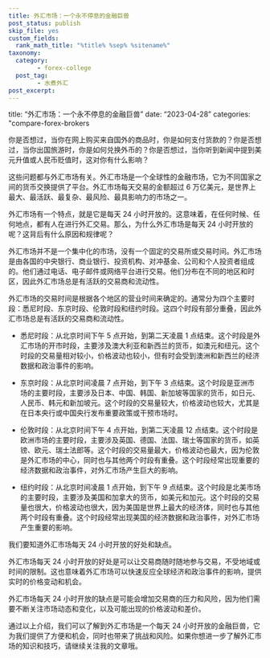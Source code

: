 ```yaml
---
title: 外汇市场：一个永不停息的金融巨兽
post_status: publish
skip_file: yes
custom_fields:
  rank_math_title: "%title% %sep% %sitename%"
taxonomy:
  category:
        - forex-college
  post_tag:
        - 水煮外汇
post_excerpt: 
---
```

title: “外汇市场：一个永不停息的金融巨兽” date: “2023-04-28” categories: "compare-forex-brokers

你是否想过，当你在网上购买来自国外的商品时，你是如何支付货款的？你是否想过，当你出国旅游时，你是如何兑换外币的？你是否想过，当你听到新闻中提到美元升值或人民币贬值时，这对你有什么影响？

这些问题都与外汇市场有关。外汇市场是一个全球性的金融市场，它为不同国家之间的货币交换提供了平台。外汇市场每天交易的金额超过 6 万亿美元，是世界上最大、最活跃、最复杂、最风险、最具影响力的市场之一。

外汇市场有一个特点，就是它是每天 24 小时开放的。这意味着，在任何时候、任何地点，都有人在进行外汇交易。那么，为什么外汇市场是每天 24 小时开放的呢？这背后有什么原因和规律呢？

外汇市场并不是一个集中化的市场，没有一个固定的交易所或交易时间。外汇市场是由各国的中央银行、商业银行、投资机构、对冲基金、公司和个人投资者组成的。他们通过电话、电子邮件或网络平台进行交易。他们分布在不同的地区和时区，因此外汇市场总是有活跃的交易商和流动性。

外汇市场的交易时间是根据各个地区的营业时间来确定的。通常分为四个主要时段：悉尼时段、东京时段、伦敦时段和纽约时段。这四个时段有部分重叠，因此外汇市场总是有活跃的交易商和流动性。

* 悉尼时段：从北京时间下午 5 点开始，到第二天凌晨 1 点结束。这个时段是外汇市场的开市时段，主要涉及澳大利亚和新西兰的货币，如澳元和纽元。这个时段的交易量相对较小，价格波动也较小，但有时会受到澳洲和新西兰的经济数据和政治事件的影响。

* 东京时段：从北京时间凌晨 7 点开始，到下午 3 点结束。这个时段是亚洲市场的主要时段，主要涉及日本、中国、韩国、新加坡等国家的货币，如日元、人民币、韩元和新加坡元。这个时段的交易量较大，价格波动也较大，尤其是在日本央行或中国央行发布重要政策或干预市场时。

* 伦敦时段：从北京时间下午 4 点开始，到第二天凌晨 12 点结束。这个时段是欧洲市场的主要时段，主要涉及英国、德国、法国、瑞士等国家的货币，如英镑、欧元、瑞士法郎等。这个时段的交易量最大，价格波动也最大，因为伦敦是外汇市场的中心，同时也与其他两个时段有重叠。这个时段经常出现重要的经济数据和政治事件，对外汇市场产生巨大的影响。

* 纽约时段：从北京时间凌晨 1 点开始，到下午 9 点结束。这个时段是北美市场的主要时段，主要涉及美国和加拿大的货币，如美元和加元。这个时段的交易量也很大，价格波动也很大，因为美国是世界上最大的经济体，同时也与其他两个时段有重叠。这个时段经常出现美国的经济数据和政治事件，对外汇市场产生重要的影响。

我们要知道外汇市场每天 24 小时开放的好处和缺点。

外汇市场每天 24 小时开放的好处是可以让交易商随时随地参与交易，不受地域或时间的限制。这也意味着外汇市场可以快速反应全球经济和政治事件的影响，提供实时的价格变动和机会。

外汇市场每天 24 小时开放的缺点是可能会增加交易商的压力和风险，因为他们需要不断关注市场动态和变化，以及可能出现的价格波动和差价。

通过以上介绍，我们可以了解到外汇市场是一个每天 24 小时开放的金融巨兽，它为我们提供了方便和机会，同时也带来了挑战和风险。如果你想进一步了解外汇市场的知识和技巧，请继续关注我的文章哦。
